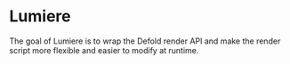 # Lumiere
The goal of Lumiere is to wrap the Defold render API and make the render script more flexible and easier to modify at runtime.
